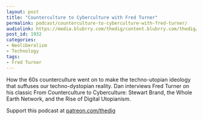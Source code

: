 ```yaml
---
layout: post
title: "Counterculture to Cyberculture with Fred Turner"
permalink: podcast/counterculture-to-cyberculture-with-fred-turner/
audiolink: https://media.blubrry.com/thedig/content.blubrry.com/thedig/The_Dig-EP_299-Turner.mp3
post_id: 1932
categories: 
- Neoliberalism
- Technology
tags: 
- Fred Turner
---
```


How the 60s counterculture went on to make the techno-utopian ideology that suffuses our techno-dystopian reality. Dan interviews Fred Turner on his classic 
From Counterculture to Cyberculture: Stewart Brand, the Whole Earth Network, and the Rise of Digital Utopianism.

Support this podcast at [patreon.com/thedig](patreon.com/thedig)